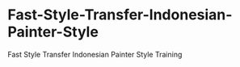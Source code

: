 # Fast-Style-Transfer-Indonesian-Painter-Style
Fast Style Transfer Indonesian Painter Style Training
